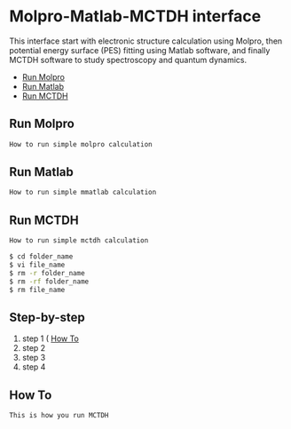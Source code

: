 # Molpro-Matlab-MCTDH interface

This interface start with electronic structure calculation using Molpro, then potential energy surface (PES) fitting using Matlab software, and finally MCTDH software to study spectroscopy and quantum dynamics.


* [Run Molpro](#run-molpro)
* [Run Matlab](#run-matlab)
* [Run MCTDH](#run-mctdh)

## Run Molpro
```sh
How to run simple molpro calculation
```
## Run Matlab
```sh
How to run simple mmatlab calculation
```
## Run MCTDH
```sh
How to run simple mctdh calculation
```
```sh
$ cd folder_name
$ vi file_name
$ rm -r folder_name
$ rm -rf folder_name
$ rm file_name
```
## Step-by-step
1. step 1 ( [How To](#how-to)
2. step 2
3. step 3
4. step 4

## How To
```sh
This is how you run MCTDH
```
